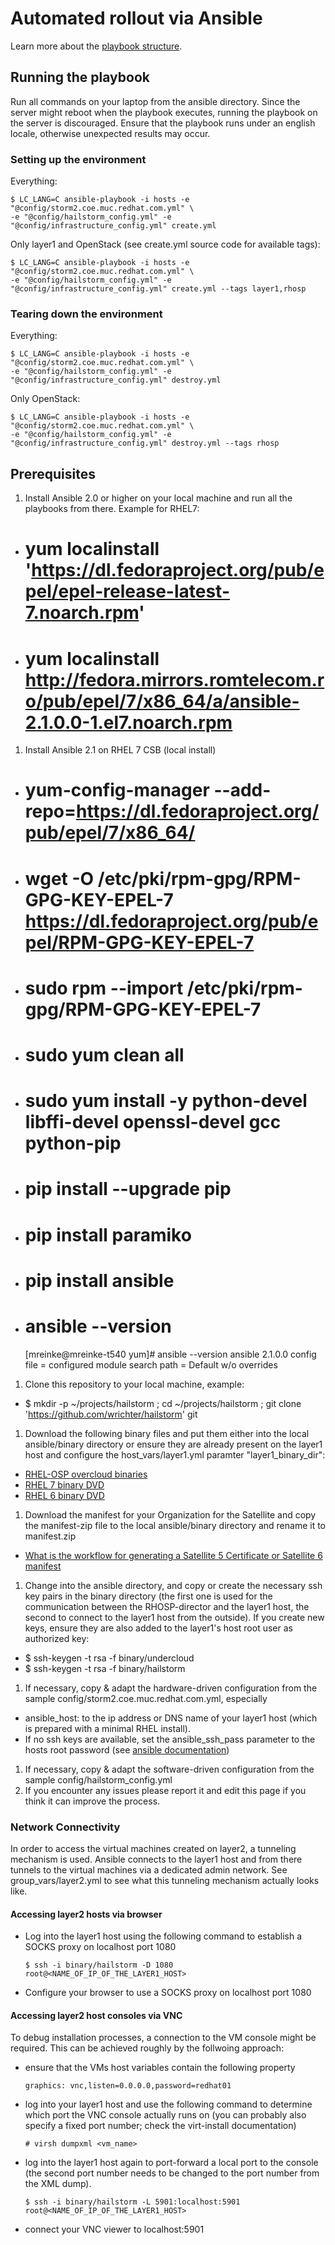 # Automated rollout via Ansible

Learn more about the [playbook structure](Playbook.md).

## Running the playbook
Run all commands on your laptop from the ansible directory. Since the server might reboot when the playbook executes, running the playbook on the server is discouraged. Ensure that the playbook runs under an english locale, otherwise unexpected results may occur.

### Setting up the environment
Everything:
```
$ LC_LANG=C ansible-playbook -i hosts -e "@config/storm2.coe.muc.redhat.com.yml" \
-e "@config/hailstorm_config.yml" -e "@config/infrastructure_config.yml" create.yml
```
Only layer1 and OpenStack (see create.yml source code for available tags):
```
$ LC_LANG=C ansible-playbook -i hosts -e "@config/storm2.coe.muc.redhat.com.yml" \
-e "@config/hailstorm_config.yml" -e "@config/infrastructure_config.yml" create.yml --tags layer1,rhosp
```
### Tearing down the environment
Everything:
```
$ LC_LANG=C ansible-playbook -i hosts -e "@config/storm2.coe.muc.redhat.com.yml" \
-e "@config/hailstorm_config.yml" -e "@config/infrastructure_config.yml" destroy.yml
```
Only OpenStack:
```
$ LC_LANG=C ansible-playbook -i hosts -e "@config/storm2.coe.muc.redhat.com.yml" \
-e "@config/hailstorm_config.yml" -e "@config/infrastructure_config.yml" destroy.yml --tags rhosp
```

## Prerequisites
1. Install Ansible 2.0 or higher on your local machine and run all the playbooks from there. Example for RHEL7:
 - # yum localinstall 'https://dl.fedoraproject.org/pub/epel/epel-release-latest-7.noarch.rpm'
 - # yum localinstall http://fedora.mirrors.romtelecom.ro/pub/epel/7/x86_64/a/ansible-2.1.0.0-1.el7.noarch.rpm
1. Install Ansible 2.1 on RHEL 7 CSB (local install)
 - # yum-config-manager --add-repo=https://dl.fedoraproject.org/pub/epel/7/x86_64/
 - # wget -O /etc/pki/rpm-gpg/RPM-GPG-KEY-EPEL-7 https://dl.fedoraproject.org/pub/epel/RPM-GPG-KEY-EPEL-7
 - # sudo rpm --import /etc/pki/rpm-gpg/RPM-GPG-KEY-EPEL-7
 - # sudo yum clean all
 - # sudo yum install -y python-devel libffi-devel openssl-devel gcc python-pip
 - # pip install --upgrade pip
 - # pip install paramiko
 - # pip install ansible
 - # ansible --version
    [mreinke@mreinke-t540 yum]# ansible --version
     ansible 2.1.0.0
     config file =
     configured module search path = Default w/o overrides

1. Clone this repository to your local machine, example:
 - $ mkdir -p ~/projects/hailstorm ; cd ~/projects/hailstorm ; git clone 'https://github.com/wrichter/hailstorm' git
1. Download the following binary files and put them either into the local ansible/binary directory or ensure they are already present on the layer1 host and configure the host_vars/layer1.yml paramter "layer1_binary_dir":
  - [RHEL-OSP overcloud binaries](https://access.redhat.com/downloads/content/191/ver=7/rhel---7/7/x86_64/product-software)
  - [RHEL 7 binary DVD](https://access.redhat.com/downloads/content/69/ver=/rhel---7/7.2/x86_64/product-software)
  - [RHEL 6 binary DVD](https://access.redhat.com/downloads/content/69/ver=/rhel---6/6.7/x86_64/product-software)
1. Download the manifest for your Organization for the Satellite and copy the manifest-zip file to the local ansible/binary directory and rename it to manifest.zip
 - [ What is the workflow for generating a Satellite 5 Certificate or Satellite 6 manifest](https://access.redhat.com/articles/477863)
1. Change into the ansible directory, and copy or create the necessary ssh key pairs in the binary directory (the first one is used for the communication between the RHOSP-director and the layer1 host, the second to connect to the layer1 host from the outside). If you create new keys, ensure they are also added to the layer1's host root user as authorized key:
  - $ ssh-keygen -t rsa -f binary/undercloud
  - $ ssh-keygen -t rsa -f binary/hailstorm
1. If necessary, copy & adapt the hardware-driven configuration from the sample config/storm2.coe.muc.redhat.com.yml, especially
  - ansible_host: to the ip address or DNS name of your layer1 host (which is prepared with a minimal RHEL install).  
  - If no ssh keys are available, set the ansible_ssh_pass parameter to the hosts root password (see [ansible documentation](http://docs.ansible.com/ansible/intro_inventory.html))
1. If necessary, copy & adapt the software-driven configuration from the sample config/hailstorm_config.yml
1. If you encounter any issues please report it and edit this page if you think it can improve the process.

### Network Connectivity

In order to access the virtual machines created on layer2, a tunneling mechanism is used. Ansible connects to the layer1 host and from there tunnels to the virtual machines via a dedicated admin network. See group_vars/layer2.yml to see what this tunneling mechanism actually looks like.

#### Accessing layer2 hosts via browser

- Log into the layer1 host using the following command to establish a SOCKS proxy on localhost port 1080
  ```
  $ ssh -i binary/hailstorm -D 1080 root@<NAME_OF_IP_OF_THE_LAYER1_HOST>
  ```
- Configure your browser to use a SOCKS proxy on localhost port 1080

#### Accessing layer2 host consoles via VNC
To debug installation processes, a connection to the VM console might be required. This can be achieved roughly by the follwoing approach:
- ensure that the VMs host variables contain the following property
  ```
  graphics: vnc,listen=0.0.0.0,password=redhat01
  ```
- log into your layer1 host and use the following command to determine which port the VNC console actually runs on (you can probably also specify a fixed port number; check the virt-install documentation)
  ```
  # virsh dumpxml <vm_name>
  ```
- log into the layer1 host again to port-forward a local port to the console (the second port number needs to be changed to the port number from the XML dump).
  ```
  $ ssh -i binary/hailstorm -L 5901:localhost:5901 root@<NAME_OF_IP_OF_THE_LAYER1_HOST>
  ```
- connect your VNC viewer to localhost:5901
